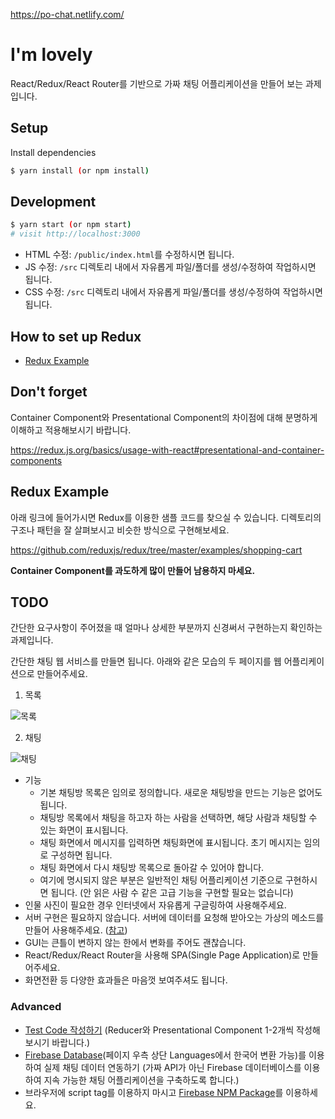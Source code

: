 https://po-chat.netlify.com/

# I'm lovely

React/Redux/React Router를 기반으로 가짜 채팅 어플리케이션을 만들어 보는 과제입니다.

## Setup

Install dependencies

```sh
$ yarn install (or npm install)
```

## Development

```sh
$ yarn start (or npm start)
# visit http://localhost:3000
```

- HTML 수정: `/public/index.html`를 수정하시면 됩니다.
- JS 수정: `/src` 디렉토리 내에서 자유롭게 파일/폴더를 생성/수정하여 작업하시면 됩니다.
- CSS 수정: `/src` 디렉토리 내에서 자유롭게 파일/폴더를 생성/수정하여 작업하시면 됩니다.

## How to set up Redux

- [Redux Example](https://redux.js.org/basics/example)

## Don't forget

Container Component와 Presentational Component의 차이점에 대해 분명하게 이해하고 적용해보시기 바랍니다.

https://redux.js.org/basics/usage-with-react#presentational-and-container-components

## Redux Example

아래 링크에 들어가시면 Redux를 이용한 샘플 코드를 찾으실 수 있습니다. 디렉토리의 구조나 패턴을 잘 살펴보시고 비슷한 방식으로 구현해보세요.

https://github.com/reduxjs/redux/tree/master/examples/shopping-cart

**Container Component를 과도하게 많이 만들어 남용하지 마세요.**

## TODO

간단한 요구사항이 주어졌을 때 얼마나 상세한 부분까지 신경써서 구현하는지 확인하는 과제입니다.

간단한 채팅 웹 서비스를 만들면 됩니다.
아래와 같은 모습의 두 페이지를 웹 어플리케이션으로 만들어주세요.

1. 목록

![목록](list.png)

2. 채팅

![채팅](chat.png)

* 기능
    * 기본 채팅방 목록은 임의로 정의합니다. 새로운 채팅방을 만드는 기능은 없어도 됩니다.
    * 채팅방 목록에서 채팅을 하고자 하는 사람을 선택하면, 해당 사람과 채팅할 수 있는 화면이 표시됩니다.
    * 채팅 화면에서 메시지를 입력하면 채팅화면에 표시됩니다. 초기 메시지는 임의로 구성하면 됩니다.
    * 채팅 화면에서 다시 채팅방 목록으로 돌아갈 수 있어야 합니다.
    * 여기에 명시되지 않은 부분은 일반적인 채팅 어플리케이션 기준으로 구현하시면 됩니다. (안 읽은 사람 수 같은 고급 기능을 구현할 필요는 없습니다)
* 인물 사진이 필요한 경우 인터넷에서 자유롭게 구글링하여 사용해주세요.
* 서버 구현은 필요하지 않습니다. 서버에 데이터를 요청해 받아오는 가상의 메소드를 만들어 사용해주세요. ([참고](https://github.com/reduxjs/redux/tree/master/examples/shopping-cart/src/api))
* GUI는 큰틀이 변하지 않는 한에서 변화를 주어도 괜찮습니다.
* React/Redux/React Router을 사용해 SPA(Single Page Application)로 만들어주세요.
* 화면전환 등 다양한 효과들은 마음껏 보여주셔도 됩니다.

### Advanced

* [Test Code 작성하기](https://gitlab.com/vanilla-coding/bootcamp/wiki/blob/master/tdd/test.md) (Reducer와 Presentational Component 1-2개씩 작성해보시기 바랍니다.)
* [Firebase Database](https://firebase.google.com/docs/database/web/start)(페이지 우측 상단 Languages에서 한국어 변환 가능)를 이용하여 실제 채팅 데이터 연동하기 (가짜 API가 아닌 Firebase 데이터베이스를 이용하여 지속 가능한 채팅 어플리케이션을 구축하도록 합니다.)
* 브라우저에 script tag를 이용하지 마시고 [Firebase NPM Package](https://www.npmjs.com/package/firebase)를 이용하세요.
